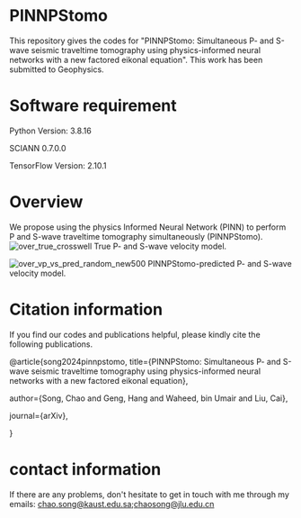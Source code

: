 # PINNPStomo

This repository gives the codes for "PINNPStomo: Simultaneous P- and S-wave seismic traveltime tomography using physics-informed neural networks with a new factored eikonal equation". This work has been submitted to Geophysics.

# Software requirement
Python Version: 3.8.16

SCIANN 0.7.0.0

TensorFlow Version: 2.10.1 

# Overview

We propose using the physics Informed Neural Network (PINN) to perform P and S-wave traveltime tomography simultaneously (PINNPStomo).
![over_true_crosswell](https://github.com/user-attachments/assets/1e28f02f-e697-43f3-ae71-59fec44b6aff)
True P- and S-wave velocity model.

![over_vp_vs_pred_random_new500](https://github.com/user-attachments/assets/1bad37e8-2a8f-46dd-8b6b-9c3c20fe9478)
PINNPStomo-predicted P- and S-wave velocity model.

# Citation information

If you find our codes and publications helpful, please kindly cite the following publications.

@article{song2024pinnpstomo,
  title={PINNPStomo: Simultaneous P- and S-wave seismic traveltime tomography using physics-informed neural networks with a new factored eikonal equation},
  
  author={Song, Chao and Geng, Hang and Waheed, bin Umair and Liu, Cai},
  
  journal={arXiv},

}

# contact information
If there are any problems, don't hesitate to get in touch with me through my emails: chao.song@kaust.edu.sa;chaosong@jlu.edu.cn
